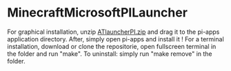 # MinecraftMicrosoftPILauncher
For graphical installation, unzip [ATlauncherPI.zip](https://raw.githubusercontent.com/pi-dev500/MinecraftMicrosoftPILauncher/main/ATlauncherPI.zip) and drag it to the pi-apps application directory. After, simply open pi-apps and install it !
For a terminal installation, download or clone the repositorie, open fullscreen terminal in the folder and run "make". To uninstall: simply run "make remove" in the folder.
